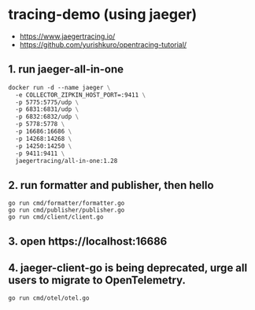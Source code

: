 # tracing-demo (using jaeger)

- https://www.jaegertracing.io/
- https://github.com/yurishkuro/opentracing-tutorial/

## 1. run jaeger-all-in-one
``` dockerfile
docker run -d --name jaeger \
  -e COLLECTOR_ZIPKIN_HOST_PORT=:9411 \
  -p 5775:5775/udp \
  -p 6831:6831/udp \
  -p 6832:6832/udp \
  -p 5778:5778 \
  -p 16686:16686 \
  -p 14268:14268 \
  -p 14250:14250 \
  -p 9411:9411 \
  jaegertracing/all-in-one:1.28
```

## 2. run formatter and publisher, then hello
```shell script
go run cmd/formatter/formatter.go
go run cmd/publisher/publisher.go
go run cmd/client/client.go
```
## 3. open https://localhost:16686

## 4. jaeger-client-go is being deprecated, urge all users to migrate to OpenTelemetry.
```shell script
go run cmd/otel/otel.go
```